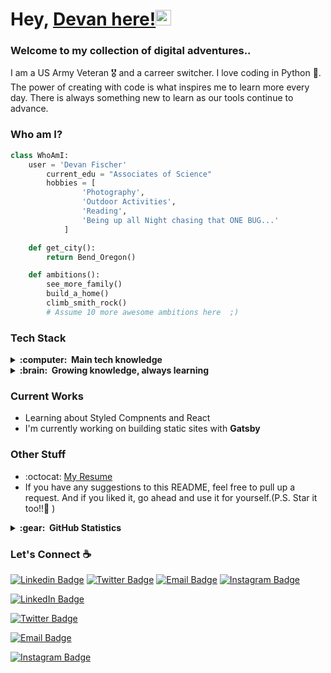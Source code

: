 # Hey, [Devan here!](https://www.devanfischer.com)<img src="https://media.giphy.com/media/hvRJCLFzcasrR4ia7z/giphy.gif" width="25px">

### Welcome to my collection of digital adventures..

I am a US Army Veteran 🎖️ and a carreer switcher. I love coding in Python :snake:. The power of creating with code is what inspires me to learn more every day. There is always something new to learn as our tools continue to advance.

<!-- ### Programming Languages

<img src = './images/python2.png' height='30'/>
<img src = './images/html.svg' width='30'/>
<img src = './images/css.svg' width='30'/>
<img src = './images/js.svg' width='30'/>
<img src = './images/bootstrap.svg' width='33'/>
<img src = './images/sql.svg' width='30'/>

### Technologies I Use

<img src = './images/pycharm.svg' width='30'/>
<img src = './images/django.svg' height='40'/>
<img src = './images/flask.png' width='30'/>
<img src = './images/git.svg' width='30'/> -->

### Who am I?

```python
class WhoAmI:
	user = 'Devan Fischer'
		current_edu = "Associates of Science"
		hobbies = [
				'Photography',
				'Outdoor Activities',
				'Reading',
				'Being up all Night chasing that ONE BUG...'
			]

	def get_city():
		return Bend_Oregon()

	def ambitions():
        see_more_family()
		build_a_home()
		climb_smith_rock()
		# Assume 10 more awesome ambitions here  ;)

```

### Tech Stack

<details>
  <summary><b>:computer: &nbsp;Main tech knowledge</b></summary>
  <br/>

![Python](https://img.shields.io/badge/PYTHON-3776AB.svg?&style=flat&logo=python&logoColor=white)&nbsp;![HTML5](https://img.shields.io/badge/HTML5-E34F26.svg?&style=flat&logo=html5&logoColor=white)&nbsp;![CSS3](https://img.shields.io/badge/CSS3-%231572B6.svg?&style=flat&logo=css3&logoColor=white)&nbsp;![JavaScript](https://img.shields.io/badge/JAVASCRIPT-323330.svg?&style=flat&logo=javascript&logoColor=%23F7DF1E)&nbsp;![Git](https://img.shields.io/badge/GIT-%23F05033.svg?&style=flat&logo=git&logoColor=white)&nbsp;![GitHub](https://img.shields.io/badge/GITHUB-%23121011.svg?&style=flat&logo=github&logoColor=white)&nbsp;![Docker](https://img.shields.io/badge/DOCKER-2496ED.svg?&style=flat&logo=docker&logoColor=white)&nbsp;![LINUX](https://img.shields.io/badge/LINUX-FCC624?style=flat-square&logo=linux&logoColor=black)&nbsp;![VSCode](https://img.shields.io/badge/VSCODE-007ACC.svg?&style=flat&logo=visual-studio-code)&nbsp;![GRAPHQL](https://img.shields.io/badge/GRAPHQL-E10098.svg?&style=flat&logo=graphql&logoColor=white)&nbsp;![SCRUM](https://img.shields.io/badge/SCRUM-6DB33F.svg?&style=flat&logo=ddd&logoColor=white)&nbsp;![Arduino](https://img.shields.io/badge/ARDUINO-00979D.svg?&style=flat&logo=arduino&logoColor=white)&nbsp;![ILLUSTRATOR](https://img.shields.io/badge/ILLUSTRATOR-FFAE1A.svg?&style=flat&logo=adobe-illustrator&logoColor=black)&nbsp;![PHOTOSHOP](https://img.shields.io/badge/PHOTOSHOP-31A8FF.svg?&style=flat&logo=adobe-photoshop&logoColor=white)

</details>

<details>
  <summary><b>:brain: &nbsp;Growing knowledge, always learning</b></summary>
  <br/>

![NodeJS](https://img.shields.io/badge/NODEJS-339933.svg?&style=flat&logo=node.js&logoColor=white)&nbsp;![MySQL](https://img.shields.io/badge/MARIADB-4479A1.svg?&style=flat&logo=mariadb&logoColor=white)&nbsp;![Angular](https://img.shields.io/badge/ANGULAR-DD0031.svg?&style=flat&logo=angular&logoColor=white)&nbsp;![SQLite](https://img.shields.io/badge/SQLITE-003B57.svg?&style=flat&logo=sqlite&logoColor=white)&nbsp;![REST API](https://img.shields.io/badge/REST-02569B.svg?&style=flat&logo=rest&logoColor=white)&nbsp;![JQuery](https://img.shields.io/badge/JQUERY-0769AD.svg?&style=flat&logo=jquery&logoColor=white)&nbsp;![XD](https://img.shields.io/badge/XD-FFC0CB.svg?&style=flat&logo=adobe-xd&logoColor=black)&nbsp;

</details>

### Current Works

- Learning about Styled Compnents and React
- I'm currently working on building static sites with **Gatsby**

### Other Stuff

- :octocat: [My Resume](https://devanfischer.com/resume)
- If you have any suggestions to this README, feel free to pull up a request. And if you liked it, go ahead and use it for yourself.(P.S. Star it too!!:grimacing: )

<details>
  <summary><b>:gear: &nbsp;GitHub Statistics</b></summary>
  <br/>
    <p align="center">
        <img height="137px" src="https://github-readme-streak-stats.herokuapp.com/?user=DevanFischer&hide_border=true&theme=nightowl" />
    </p>
    <p align="center">
        <img height="137px" src="https://github-readme-stats.vercel.app/api?username=DevanFischer&hide_title=true&hide_border=true&show_icons=true&include_all_commits=true&count_private=true&line_height=21&theme=nightowl" /> <img height="137px" src="https://github-readme-stats.vercel.app/api/top-langs/?username=DevanFischer&hide=html&hide_title=true&hide_border=true&layout=compact&langs_count=8&theme=nightowl" />
    </p>
</details>

### Let's Connect :coffee:

[![Linkedin Badge](https://img.shields.io/badge/LinkedIn-blue?style=flat&logo=linkedin&labelColor=blue)](https://www.linkedin.com/in/devanfischer) [![Twitter Badge](https://img.shields.io/badge/Twitter-657786?style=flat&logo=Twitter&labelColor=657786)](https:www.twitter.com/devan_fischer) [![Email Badge](https://img.shields.io/badge/Email-red?style=flat&logo=Mail.Ru&labelColor=red)](mailto:contact@devanfischer.com) [![Instagram Badge](https://img.shields.io/badge/Instagram-8134AF?style=flat&logo=Instagram&labelColor=8134AF)](https:www.instagram.com/devan.fischer)

<a href="https://www.linkedin.com/in/devanfischer"><img src="https://img.shields.io/badge/LinkedIn-blue?style=flat&logo=linkedin&labelColor=blue" alt="LinkedIn Badge"/></a>&nbsp;

<a href="https:www.twitter.com/devan_fischer"><img src="https://img.shields.io/badge/Twitter-657786?style=flat&logo=Twitter&labelColor=657786" alt="Twitter Badge"/></a>&nbsp;

<a href="mailto:contact@devanfischer.com"><img src="https://img.shields.io/badge/Email-red?style=flat&logo=Mail.Ru&labelColor=red" alt="Email Badge"/></a>&nbsp;

<a href="https:www.instagram.com/devan.fischer"><img src="https://img.shields.io/badge/Instagram-8134AF?style=flat&logo=Instagram&labelColor=8134AF" alt="Instagram Badge"/></a>&nbsp;
